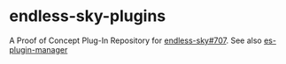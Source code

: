 # endless-sky-plugins

A Proof of Concept Plug-In Repository for [endless-sky#707](https://github.com/endless-sky/endless-sky/issues/707). See also [es-plugin-manager](https://github.com/MCOfficer/es-plugin-manager)
